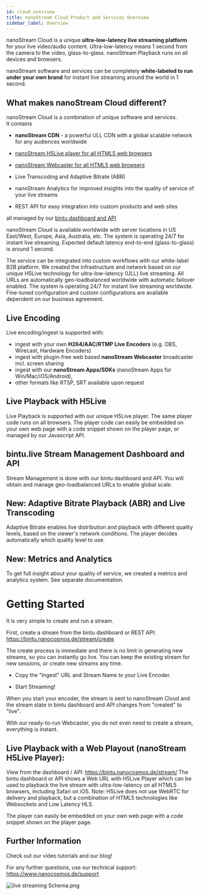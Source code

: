 ```yaml
---
id: cloud_overview
title: nanoStream Cloud Product and Services Overview
sidebar_label: Overview
---
```


nanoStream Cloud is a unique **ultra-low-latency live streaming platform** for your live video/audio content. Ultra-low-latency means 1 second from the camera to the video, glass-to-glass. nanoStream Playback runs on all devices and browsers.

nanoStream software and services can be completely **white-labeled to run under your own brand** for instant live streaming around the world in 1 second.

## What makes nanoStream Cloud different?

nanoStream Cloud is a combination of unique software and services. <br>
It contains 

- **nanoStream CDN** - a powerful ULL CDN with a global scalable network for any audiences worldwide

- [nanoStream H5Live player for all HTML5 web browsers](../nanoplayer/nanoplayer_introduction)

- [nanoStream Webcaster for all HTML5 web browsers](../webrtc/nanostream_webrtc_introduction)

- Live Transcoding and Adaptive Bitrate (ABR) 

- nanoStream Analytics for improved insights into the quality of service of your live streams

- REST API for easy integration into custom products and web sites

all managed by our [bintu dashboard and API](bintu_api)  

nanoStream Cloud is available worldwide with server locations in US East/West, Europe, Asia, Australia, etc. 
The system is operating 24/7 for instant live streaming. 
Expected default latency end-to-end (glass-to-glass) is around 1 second. 

The service can be integrated into custom workflows with our white-label B2B platform.
We created the infrastructure and network based on our unique H5Live technology for ultra-low-latency (ULL) live streaming. 
All URLs are automatically geo-loadbalanced worldwide with automatic failover enabled. 
The system is operating 24/7 for instant live streaming worldwide. 
Fine-tuned configuration and custom configurations are available dependent on our business agreement.

## Live Encoding
Live encoding/ingest is supported with:

- ingest with your own **H264/AAC/RTMP Live Encoders** (e.g. OBS, Wirecast, Hardware Encoders)
- ingest with plugin-free web based **nanoStream Webcaster** broadcaster incl. screen sharing
- ingest with our **nanoStream Apps/SDKs** (nanoStream Apps for Win/Mac/iOS/Android),
- other formats like RTSP, SRT available upon request

## Live Playback with H5Live
Live Playback is supported with our unique H5Live player. The same player code runs on all browsers.
The player code can easily be embedded on your own web page with a code snippet shown on the player page,
or managed by our Javascript API.

## bintu.live Stream Management Dashboard and API
Stream Management is done with our bintu dashboard and API. 
You will obtain and manage geo-loadbalanced URLs to enable global scale.

## New: Adaptive Bitrate Playback (ABR) and Live Transcoding
Adaptive Bitrate enables live distribution and playback with different quality levels,
based on the viewer's network conditions. The player decides automatically which quality level to use.

## New: Metrics and Analytics
To get full insight about your quality of service, we created a metrics and analytics system. See separate documentation.

# Getting Started

It is very simple to create and run a stream.

First, create a stream from the bintu dashboard or REST API:
https://bintu.nanocosmos.de/stream/create

The create process is immediate and there is no limit in generating new streams, so you can instantly go live. 
You can keep the existing stream for new sessions, or create new streams any time.

- Copy the "Ingest" URL and Stream Name to your Live Encoder.

- Start Streaming!

When you start your encoder, the stream is sent to nanoStream Cloud and the stream state in bintu dashboard and API changes from "created" to "live".

With our ready-to-run Webcaster, you do not even need to create a stream, everything is instant.

## Live Playback with a Web Playout (nanoStream H5Live Player):

View from the dashboard / API: https://bintu.nanocosmos.de/stream/
The bintu dashboard or API shows a Web URL with H5Live Player which can be used to playback the live stream with ultra-low-latency on all HTML5 browsers, including Safari on iOS. Note: H5Live does not use WebRTC for delivery and playback, but a combination of HTML5 technologies like Websockets and Low Latency HLS.

The player can easily be embedded on your own web page with a code snippet shown on the player page. 


## Further Information

Check out our video tutorials and our blog!

For any further questions, use our technical support: https://www.nanocosmos.de/support


![live streaming Schema.png](https://www.nanocosmos.de/v6/images/nanoStreamCloud-Schema20-1.png)
